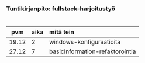 ### Tuntikirjanpito: fullstack-harjoitustyö

#

| pvm | aika | mitä tein  |
| :----:|:-----| :-----|
| 19.12 | 2    | windows-konfiguraatioita |
| 27.12 | 7    | basicInformation-refaktorointia |

